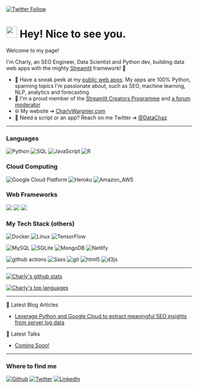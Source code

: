 
[![Twitter Follow](https://img.shields.io/twitter/follow/datachaz?label=People%20following%20me%20on%20Twitter&style=social)](https://twitter.com/intent/follow?screen_name=datachaz)

<h1><img src="https://emojis.slackmojis.com/emojis/images/1531849430/4246/blob-sunglasses.gif?1531849430" width="30"/> Hey! Nice to see you.</h1>

Welcome to my page! 

I'm Charly, an SEO Engineer, Data Scientist and Python dev, building data web apps with the mighty [Streamlit](https://streamlit.io/) framework! 🎈

- 🚀 Have a sneak peek at my [public web apps](https://www.charlywargnier.com/my-public-web-apps). My apps are 100% Python, spanning topics I'm passionate about, such as SEO, machine learning, NLP, analytics and forecasting
- 🎈 I'm a proud member of the [Streamlit Creators Programme](https://discuss.streamlit.io/t/introducing-streamlit-creators/6207/3) and [a forum moderator](https://discuss.streamlit.io/u/charly_wargnier/summary)
- 🌐 My website ➔ [CharlyWargnier.com](https://www.charlywargnier.com/)
- 📱 Need a script or an app? Reach on me Twitter ➔ [@DataChaz](https://twitter.com/DataChaz)

---

### Languages

![Python](https://img.shields.io/badge/Python-3776AB?style=flat-square&logo=python&logoColor=white)
![SQL](https://img.shields.io/badge/-SQL-900?&logo=SQL)
![JavaScript](https://img.shields.io/badge/-JavaScript-000?&logo=JavaScript)
![R](https://img.shields.io/badge/R-276DC3?style=flat-square&logo=r&logoColor=white)

<h3>Cloud Computing</h3>
<p>
  
<img alt="Google Cloud Platform" src="https://img.shields.io/badge/-Google_Cloud_Platform-1a73e8?style=flat-square&logo=google-cloud&logoColor=white" />
<img alt="Heroku" src="https://img.shields.io/badge/-Heroku-430098?style=flat-square&logo=heroku&logoColor=white" />
<img alt="Amazon_AWS" src="https://img.shields.io/badge/Amazon_AWS-232F3E?style=flat-square&logo=amazon-aws&logoColor=white" />

</p>

### Web Frameworks

[![](https://img.shields.io/badge/-🎈%20Streamlit-910)](https://streamlit.io/)
![](https://img.shields.io/badge/Django-092E20?style=flat-square&logo=django&logoColor=white/)
![](https://img.shields.io/badge/Flask-000000?style=flat-square&logo=flask&logoColor=white/)
  
### My Tech Stack (others)

![Docker](https://img.shields.io/badge/-Docker-46a2f1?style=flat-square&logo=docker&logoColor=white)
![Linux](https://img.shields.io/badge/-Linux-000?&logo=Linux)
![TensorFlow](https://img.shields.io/badge/-TensorFlow-000?&logo=TensorFlow)

<p>
  
<img alt="MySQL" src="https://img.shields.io/badge/MySQL-00000F?style=flat-square&logo=mysql&logoColor=white" />
<img alt="SQLite" src="https://img.shields.io/badge/SQLite-07405E?style=flat-square&logo=sqlite&logoColor=white" />
<img alt="MongoDB" src="https://img.shields.io/badge/MongoDB-4EA94B?style=flat-square&logo=mongodb&logoColor=white" />
<img alt="Netlify" src="https://img.shields.io/badge/Netlify-00C7B7?style=flat-square&logo=netlify&logoColor=white" />

</p>

<p>
  
  <img alt="github actions" src="https://img.shields.io/badge/-Github_Actions-2088FF?style=flat-square&logo=github-actions&logoColor=white" />
  <img alt="Sass" src="https://img.shields.io/badge/-Sass-CC6699?style=flat-square&logo=sass&logoColor=white" />
  <img alt="git" src="https://img.shields.io/badge/-Git-F05032?style=flat-square&logo=git&logoColor=white" />
  <img alt="html5" src="https://img.shields.io/badge/-HTML5-E34F26?style=flat-square&logo=html5&logoColor=white" />
  <img alt="d3js" src="https://img.shields.io/badge/-D3.js-F9A03C?style=flat-square&logo=d3.js&logoColor=white" />
</p>

---

[![Charly's github stats](https://github-readme-stats.vercel.app/api?username=CharlyWargnier&theme=default)](https://github.com/anuraghazra/github-readme-stats)

[![Charly's top languages](https://github-readme-stats.vercel.app/api/top-langs/?username=CharlyWargnier&theme=default )](https://github.com/anuraghazra/github-readme-stats)

---

📘 Latest Blog Articles

<!-- BLOG-POST-LIST:START -->
- [Leverage Python and Google Cloud to extract meaningful SEO insights from server log data](https://searchengineland.com/leverage-python-and-google-cloud-to-extract-meaningful-seo-insights-from-server-log-data-329199)
<!-- BLOG-POST-LIST:END -->

📣 Latest Talks

<!-- YOUTUBE-VIDEOS-LIST:START -->
- [Coming Soon!](https://www.wordstream.com/blog/ws/2020/08/11/coming-soon-landing-page#:~:text=A%20coming%20soon%20landing%20page%20is%20a%20temporary%20landing%20page,a%20new%20product%20or%20service.&text=Because%20launching%20your%20product%20or,your%20coming%20soon%20landing%20page.)
<!-- YOUTUBE-VIDEOS-LIST:END -->

---

<h3>Where to find me</h3>
<p><a href="https://github.com/CharlyWargnier/" target="_blank"><img alt="Github" src="https://img.shields.io/badge/GitHub-%2312100E.svg?&style=for-the-badge&logo=Github&logoColor=white" /></a> <a href="https://twitter.com/DataChaz" target="_blank"><img alt="Twitter" src="https://img.shields.io/badge/twitter-%231DA1F2.svg?&style=for-the-badge&logo=twitter&logoColor=white" /></a> <a href="https://www.linkedin.com/in/charlywargnier/" target="_blank"><img alt="LinkedIn" src="https://img.shields.io/badge/linkedin-%230077B5.svg?&style=for-the-badge&logo=linkedin&logoColor=white" /></a> </a>
</p>
